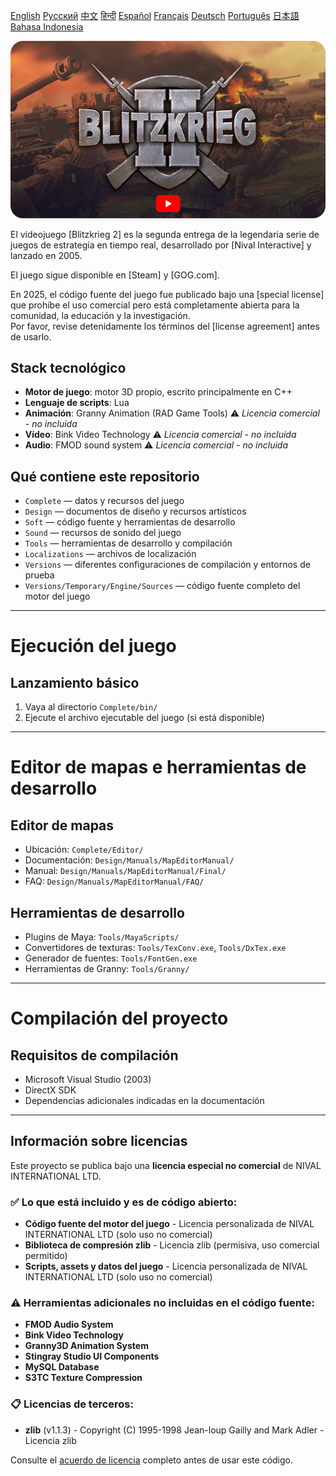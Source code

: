 [English](README.md)        [Русский](README_Russian.md)        [中文](README_Chinese.md)        [हिन्दी](README_Hindi.md)        [Español](README_Spanish.md)        [Français](README_French.md)        [Deutsch](README_German.md)        [Português](README_Portuguese.md)        [日本語](README_Japanese.md)        [Bahasa Indonesia](README_Indonesian.md)

[![Blitzkrieg II Trailer](Blitzkrieg_2.png)](https://www.youtube.com/watch?v=Cw8rA2hvDGg)

El videojuego [Blitzkrieg 2] es la segunda entrega de la legendaria serie de juegos de estrategia en tiempo real, desarrollado por [Nival Interactive] y lanzado en 2005.

El juego sigue disponible en [Steam] y [GOG.com].

En 2025, el código fuente del juego fue publicado bajo una [special license] que prohíbe el uso comercial pero está completamente abierta para la comunidad, la educación y la investigación.  
Por favor, revise detenidamente los términos del [license agreement] antes de usarlo.

## Stack tecnológico

- **Motor de juego**: motor 3D propio, escrito principalmente en C++  
- **Lenguaje de scripts**: Lua  
- **Animación**: Granny Animation (RAD Game Tools) ⚠️ *Licencia comercial - no incluida*
- **Vídeo**: Bink Video Technology ⚠️ *Licencia comercial - no incluida*
- **Audio**: FMOD sound system ⚠️ *Licencia comercial - no incluida*  

## Qué contiene este repositorio

- `Complete` — datos y recursos del juego  
- `Design` — documentos de diseño y recursos artísticos  
- `Soft` — código fuente y herramientas de desarrollo  
- `Sound` — recursos de sonido del juego  
- `Tools` — herramientas de desarrollo y compilación  
- `Localizations` — archivos de localización
- `Versions` — diferentes configuraciones de compilación y entornos de prueba  
- `Versions/Temporary/Engine/Sources` — código fuente completo del motor del juego  

---

# Ejecución del juego

## Lanzamiento básico  
1. Vaya al directorio `Complete/bin/`  
2. Ejecute el archivo ejecutable del juego (si está disponible)  

---

# Editor de mapas e herramientas de desarrollo

## Editor de mapas  
- Ubicación: `Complete/Editor/`  
- Documentación: `Design/Manuals/MapEditorManual/`  
- Manual: `Design/Manuals/MapEditorManual/Final/`  
- FAQ: `Design/Manuals/MapEditorManual/FAQ/`  

## Herramientas de desarrollo  
- Plugins de Maya: `Tools/MayaScripts/`  
- Convertidores de texturas: `Tools/TexConv.exe`, `Tools/DxTex.exe`  
- Generador de fuentes: `Tools/FontGen.exe`  
- Herramientas de Granny: `Tools/Granny/`  

---


# Compilación del proyecto

## Requisitos de compilación  
- Microsoft Visual Studio (2003)  
- DirectX SDK  
- Dependencias adicionales indicadas en la documentación

---

## Información sobre licencias

Este proyecto se publica bajo una **licencia especial no comercial** de NIVAL INTERNATIONAL LTD.

### ✅ Lo que está incluido y es de código abierto:
- **Código fuente del motor del juego** - Licencia personalizada de NIVAL INTERNATIONAL LTD (solo uso no comercial)
- **Biblioteca de compresión zlib** - Licencia zlib (permisiva, uso comercial permitido)
- **Scripts, assets y datos del juego** - Licencia personalizada de NIVAL INTERNATIONAL LTD (solo uso no comercial)

### ⚠️ Herramientas adicionales no incluidas en el código fuente:
- **FMOD Audio System**
- **Bink Video Technology**
- **Granny3D Animation System**
- **Stingray Studio UI Components**
- **MySQL Database**
- **S3TC Texture Compression**

### 📋 Licencias de terceros:
- **zlib** (v1.1.3) - Copyright (C) 1995-1998 Jean-loup Gailly and Mark Adler - Licencia zlib

Consulte el [acuerdo de licencia](LICENSE.md) completo antes de usar este código.  

